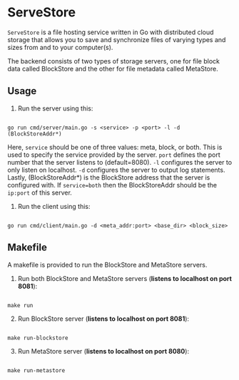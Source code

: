 # ServeStore

`ServeStore` is a file hosting service written in Go with distributed cloud storage that allows you to save and synchronize files of varying types and sizes from and to your computer(s).

The backend consists of two types of storage servers, one for file block data called BlockStore and the other for file metadata called MetaStore.

## Usage

1. Run the server using this:

```shell

go run cmd/server/main.go -s <service> -p <port> -l -d (BlockStoreAddr*)

```

Here, `service` should be one of three values: meta, block, or both. This is used to specify the service provided by the server. `port` defines the port number that the server listens to (default=8080). `-l` configures the server to only listen on localhost. `-d` configures the server to output log statements. Lastly, (BlockStoreAddr\*) is the BlockStore address that the server is configured with. If `service=both` then the BlockStoreAddr should be the `ip:port` of this server.

1. Run the client using this:

```shell

go run cmd/client/main.go -d <meta_addr:port> <base_dir> <block_size>
```

## Makefile

A makefile is provided to run the BlockStore and MetaStore servers.

1. Run both BlockStore and MetaStore servers (**listens to localhost on port 8081**):

```shell

make run

```

2. Run BlockStore server (**listens to localhost on port 8081**):

```shell

make run-blockstore

```

3. Run MetaStore server (**listens to localhost on port 8080**):

```shell

make run-metastore

```